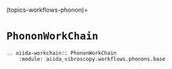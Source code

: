 (topics-workflows-phonon)=

# `PhononWorkChain`

```{eval-rst}
.. aiida-workchain:: PhononWorkChain
    :module: aiida_vibroscopy.workflows.phonons.base
```
